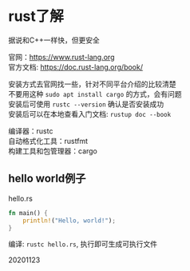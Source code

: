 # rust了解

据说和C++一样快，但更安全  

官网：https://www.rust-lang.org  
官方文档: https://doc.rust-lang.org/book/  

安装方式去官网找一些，针对不同平台介绍的比较清楚  
不要用这种 `sudo apt install cargo` 的方式，会有问题  
安装后可使用 `rustc --version` 确认是否安装成功  
安装后可以在本地查看入门文档: `rustup doc --book`  

编译器：rustc  
自动格式化工具：rustfmt  
构建工具和包管理器：cargo  


## hello world例子  
hello.rs  
```rust
fn main() {
    println!("Hello, world!");
}
```

编译: `rustc hello.rs`, 执行即可生成可执行文件  


20201123
